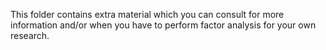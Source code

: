 This folder contains extra material which you can consult for more information and/or when you have to perform factor analysis for your own research.
